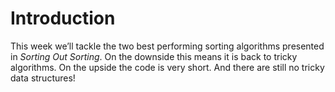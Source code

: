 # Introduction

This week we’ll tackle the two best performing sorting algorithms
presented in _Sorting Out Sorting_. On the downside this means it is
back to tricky algorithms. On the upside the code is very short. And
there are still no tricky data structures!

